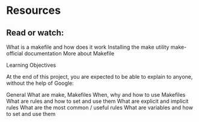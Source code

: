 # Resources
## Read or watch:

What is a makefile and how does it work
Installing the make utility
make-official documentation
More about Makefile

Learning Objectives

At the end of this project, you are expected to be able to explain to anyone, without the help of Google:

General
What are make, Makefiles
When, why and how to use Makefiles
What are rules and how to set and use them
What are explicit and implicit rules
What are the most common / useful rules
What are variables and how to set and use them
